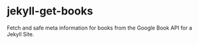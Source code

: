 # jekyll-get-books
Fetch and safe meta information for books from the Google Book API for a Jekyll Site.
